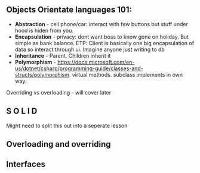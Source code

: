 
## Objects Orientate languages 101:
- **Abstraction** - cell phone/car: interact with few buttons but stuff under hood is hiden from you.
- **Encapsulation** - privacy: dont want boss to know gone on holiday. But simple as bank balance. ETP: Client is basically one big encapsulation of data so interact through ui. Imagine anyone just writing to db
- **Inheritance** - Parent. Children inherit it
- **Polymorphism** - https://docs.microsoft.com/en-us/dotnet/csharp/programming-guide/classes-and-structs/polymorphism. virtual methods. subclass implements in own way.

Overriding vs overloading - will cover later

## S O L I D




Might need to split this out into a seperate lesson
## Overloading and overriding


## Interfaces
